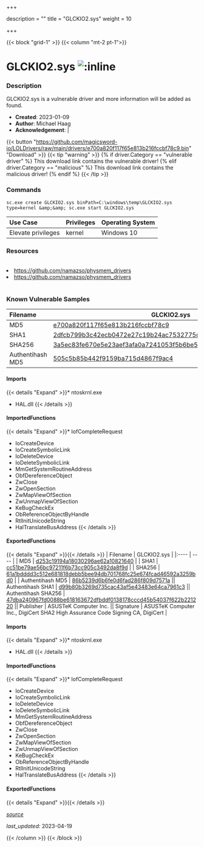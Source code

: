 +++

description = ""
title = "GLCKIO2.sys"
weight = 10

+++


{{< block "grid-1" >}}
{{< column "mt-2 pt-1">}}


# GLCKIO2.sys ![:inline](/images/twitter_verified.png) 


### Description

GLCKIO2.sys is a vulnerable driver and more information will be added as found.

- **Created**: 2023-01-09
- **Author**: Michael Haag
- **Acknowledgement**:  | [](https://twitter.com/)

{{< button "https://github.com/magicsword-io/LOLDrivers/raw/main/drivers/e700a820f117f65e813b216fccbf78c9.bin" "Download" >}}
{{< tip "warning" >}}
{% if driver.Category == "vulnerable driver" %}
This download link contains the vulnerable driver!
{% elif driver.Category == "malicious" %}
This download link contains the malicious driver!
{% endif %}
{{< /tip >}}

### Commands

```
sc.exe create GLCKIO2.sys binPath=C:\windows\temp\GLCKIO2.sys type=kernel &amp;&amp; sc.exe start GLCKIO2.sys
```

| Use Case | Privileges | Operating System | 
|:---- | ---- | ---- |
| Elevate privileges | kernel | Windows 10 |

### Resources
<br>
<li><a href=" https://github.com/namazso/physmem_drivers"> https://github.com/namazso/physmem_drivers</a></li>
<li><a href="https://github.com/namazso/physmem_drivers">https://github.com/namazso/physmem_drivers</a></li>
<br>

### Known Vulnerable Samples

| Filename | GLCKIO2.sys |
|:---- | ---- | 
| MD5 | <a href="https://www.virustotal.com/gui/file/e700a820f117f65e813b216fccbf78c9">e700a820f117f65e813b216fccbf78c9</a> |
| SHA1 | <a href="https://www.virustotal.com/gui/file/2dfcb799b3c42ecb0472e27c19b24ac7532775ce">2dfcb799b3c42ecb0472e27c19b24ac7532775ce</a> |
| SHA256 | <a href="https://www.virustotal.com/gui/file/3a5ec83fe670e5e23aef3afa0a7241053f5b6be5e6ca01766d6b5f9177183c25">3a5ec83fe670e5e23aef3afa0a7241053f5b6be5e6ca01766d6b5f9177183c25</a> |
| Authentihash MD5 | <a href="https://www.virustotal.com/gui/search/authentihash%253A505c5b85b442f9159ba715d4867f9ac4">505c5b85b442f9159ba715d4867f9ac4</a> || Authentihash SHA1 | <a href="https://www.virustotal.com/gui/search/authentihash%253A83644f9ece6d6ef3517e1829595c52380922ed35">83644f9ece6d6ef3517e1829595c52380922ed35</a> || Authentihash SHA256 | <a href="https://www.virustotal.com/gui/search/authentihash%253A25a0854ef48a4dfbc7f04e94d2b11757e3613b241d39d46a19cb389ce42887e4">25a0854ef48a4dfbc7f04e94d2b11757e3613b241d39d46a19cb389ce42887e4</a> || Publisher | ASUSTeK Computer Inc. || Signature | ASUSTeK Computer Inc., DigiCert SHA2 High Assurance Code Signing CA, DigiCert   |
#### Imports
{{< details "Expand" >}}* ntoskrnl.exe
* HAL.dll
{{< /details >}}
#### ImportedFunctions
{{< details "Expand" >}}* IofCompleteRequest
* IoCreateDevice
* IoCreateSymbolicLink
* IoDeleteDevice
* IoDeleteSymbolicLink
* MmGetSystemRoutineAddress
* ObfDereferenceObject
* ZwClose
* ZwOpenSection
* ZwMapViewOfSection
* ZwUnmapViewOfSection
* KeBugCheckEx
* ObReferenceObjectByHandle
* RtlInitUnicodeString
* HalTranslateBusAddress
{{< /details >}}
#### ExportedFunctions
{{< details "Expand" >}}{{< /details >}}
| Filename | GLCKIO2.sys |
|:---- | ---- | 
| MD5 | <a href="https://www.virustotal.com/gui/file/d253c19194a18030296ae62a10821640">d253c19194a18030296ae62a10821640</a> |
| SHA1 | <a href="https://www.virustotal.com/gui/file/cc51be79ae56bc97211f6b73cc905c3492da8f9d">cc51be79ae56bc97211f6b73cc905c3492da8f9d</a> |
| SHA256 | <a href="https://www.virustotal.com/gui/file/61a1bdddd3c512e681818debb5bee94db701768fc25e674fcad46592a3259bd0">61a1bdddd3c512e681818debb5bee94db701768fc25e674fcad46592a3259bd0</a> |
| Authentihash MD5 | <a href="https://www.virustotal.com/gui/search/authentihash%253A86b5239d6b6fe0d6fad286f809d7571a">86b5239d6b6fe0d6fad286f809d7571a</a> || Authentihash SHA1 | <a href="https://www.virustotal.com/gui/search/authentihash%253Ad99b80b3269d735cac43af5e43483e64ca7961c3">d99b80b3269d735cac43af5e43483e64ca7961c3</a> || Authentihash SHA256 | <a href="https://www.virustotal.com/gui/search/authentihash%253A47dba240967fd0088be618163672dfbddf0138178cccd45b54037f622b221220">47dba240967fd0088be618163672dfbddf0138178cccd45b54037f622b221220</a> || Publisher | ASUSTeK Computer Inc. || Signature | ASUSTeK Computer Inc., DigiCert SHA2 High Assurance Code Signing CA, DigiCert   |
#### Imports
{{< details "Expand" >}}* ntoskrnl.exe
* HAL.dll
{{< /details >}}
#### ImportedFunctions
{{< details "Expand" >}}* IofCompleteRequest
* IoCreateDevice
* IoCreateSymbolicLink
* IoDeleteDevice
* IoDeleteSymbolicLink
* MmGetSystemRoutineAddress
* ObfDereferenceObject
* ZwClose
* ZwOpenSection
* ZwMapViewOfSection
* ZwUnmapViewOfSection
* KeBugCheckEx
* ObReferenceObjectByHandle
* RtlInitUnicodeString
* HalTranslateBusAddress
{{< /details >}}
#### ExportedFunctions
{{< details "Expand" >}}{{< /details >}}



[*source*](https://github.com/magicsword-io/LOLDrivers/tree/main/yaml/glckio2.yaml)

*last_updated:* 2023-04-19








{{< /column >}}
{{< /block >}}
